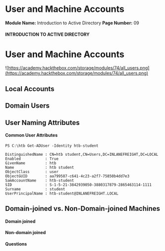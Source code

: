<!--
 // Platform: Academy
// URL: https://academy.hackthebox.com/module/74/section/704
// Platform Version: V1
// Module ID: 74
// Module Name: Introduction to Active Directory
// Module Difficulty: Fundamental
// Section ID: 704
// Section Title: User and Machine Accounts
// Page Title: Introduction to Active Directory
// Page Number: 09
-->

# User and Machine Accounts

**Module Name:** Introduction to Active Directory **Page Number:** 09

#### INTRODUCTION TO ACTIVE DIRECTORY

# User and Machine Accounts

![https://academy.hackthebox.com/storage/modules/74/all_users.png](https://academy.hackthebox.com/storage/modules/74/all_users.png)

## Local Accounts

## Domain Users

## User Naming Attributes

#### Common User Attributes

``` powershell-session
PS C:\htb Get-ADUser -Identity htb-student

DistinguishedName : CN=htb student,CN=Users,DC=INLANEFREIGHT,DC=LOCAL
Enabled           : True
GivenName         : htb
Name              : htb student
ObjectClass       : user
ObjectGUID        : aa799587-c641-4c23-a2f7-75850b4dd7e3
SamAccountName    : htb-student
SID               : S-1-5-21-3842939050-3880317879-2865463114-1111
Surname           : student
UserPrincipalName : htb-student@INLANEFREIGHT.LOCAL
```

## Domain-joined vs. Non-Domain-joined Machines

#### Domain joined

#### Non-domain joined

#### Questions

####